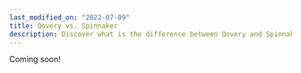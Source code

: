 ```yaml
---
last_modified_on: "2022-07-09"
title: Qovery vs. Spinnaker
description: Discover what is the difference between Qovery and Spinnaker, and why Qovery is a perfect alternative to Spinnaker for your business.
---
```


Coming soon!



